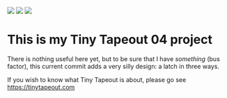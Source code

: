 ![](../../workflows/gds/badge.svg) ![](../../workflows/docs/badge.svg) ![](../../workflows/test/badge.svg)

# This is my Tiny Tapeout 04 project

There is nothing useful here yet, but to be sure that I have
_something_ (bus factor), this current commit adds a very silly
design: a latch in three ways.

If you wish to know what Tiny Tapeout is about, please go see https://tinytapeout.com
